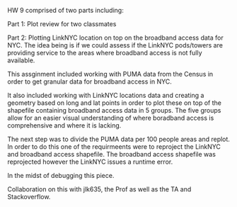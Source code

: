 HW 9 comprised of two parts including: 

Part 1: Plot review for two classmates 

Part 2: Plotting LinkNYC location on top on the broadband access data for NYC. The idea being is if we could assess if the LinkNYC 
pods/towers are providing service to the areas where broadband access is not fully available. 

This assginment included working with PUMA data from the Census in order to get granular data for broadband access in NYC.

It also included working with LinkNYC locations data and creating a geometry based on long and lat points in order to plot these on 
top of the shapefile containing broadband access data in 5 groups. The five groups allow for an easier visual understanding of 
where boradband access is comprehensive and where it is lacking.

The next step was to divide the PUMA data per 100 people areas and replot. In order to do this one of the requirmeents were to reproject 
the LinkNYC and broadband access shapefile. The broadband access shapefile was reprojected however the LinkNYC issues a runtime error. 

In the midst of debugging this piece. 

Collaboration on this with jlk635, the Prof as well as the TA and Stackoverflow. 
